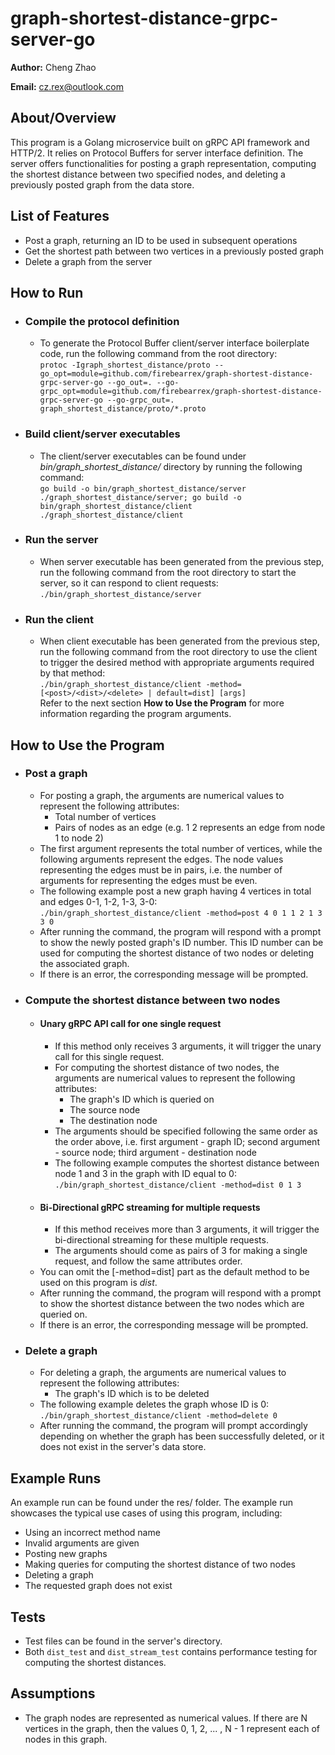 # graph-shortest-distance-grpc-server-go

**Author:** Cheng Zhao

**Email:** cz.rex@outlook.com

## About/Overview
This program is a Golang microservice built on gRPC API framework and HTTP/2. It relies on Protocol Buffers for 
server interface definition. The server offers functionalities for posting a graph representation, computing the 
shortest distance between two specified nodes, and deleting a previously posted graph from the data store.

## List of Features
* Post a graph, returning an ID to be used in subsequent operations
* Get the shortest path between two vertices in a previously posted graph
* Delete a graph from the server

## How to Run

* ### Compile the protocol definition
    * To generate the Protocol Buffer client/server interface boilerplate code, run the following command from the root directory:  
      `protoc -Igraph_shortest_distance/proto --go_opt=module=github.com/firebearrex/graph-shortest-distance-grpc-server-go --go_out=. --go-grpc_opt=module=github.com/firebearrex/graph-shortest-distance-grpc-server-go --go-grpc_out=. graph_shortest_distance/proto/*.proto`
* ### Build client/server executables
  * The client/server executables can be found under _bin/graph_shortest_distance/_ directory by running the 
    following command:  
    `go build -o bin/graph_shortest_distance/server ./graph_shortest_distance/server; go build -o bin/graph_shortest_distance/client ./graph_shortest_distance/client`
* ### Run the server
  * When server executable has been generated from the previous step, run the following command from the root 
    directory to start the server, so it can respond to client requests:  
    `./bin/graph_shortest_distance/server`
* ### Run the client
  * When client executable has been generated from the previous step, run the following command from the root
    directory to use the client to trigger the desired method with appropriate arguments required by that method:  
    `./bin/graph_shortest_distance/client -method=[<post>/<dist>/<delete> | default=dist] [args]`  
    Refer to the next section __How to Use the Program__ for more information regarding the program arguments. 

## How to Use the Program

* ### Post a graph
  * For posting a graph, the arguments are numerical values to represent the following attributes:
    * Total number of vertices
    * Pairs of nodes as an edge (e.g. 1 2 represents an edge from node 1 to node 2)
  * The first argument represents the total number of vertices, while the following arguments represent the edges. 
    The node values representing the edges must be in pairs, i.e. the number of arguments for representing the edges 
    must be even.
  * The following example post a new graph having 4 vertices in total and edges 0-1, 1-2, 1-3, 3-0:  
    `./bin/graph_shortest_distance/client -method=post 4 0 1 1 2 1 3 3 0`
  * After running the command, the program will respond with a prompt to show the newly posted graph's ID number. 
    This ID number can be used for computing the shortest distance of two nodes or deleting the associated graph.
  * If there is an error, the corresponding message will be prompted.

* ### Compute the shortest distance between two nodes
  * #### Unary gRPC API call for one single request
    * If this method only receives 3 arguments, it will trigger the unary call for this single request.
    * For computing the shortest distance of two nodes, the arguments are numerical values to represent the following
      attributes:
      * The graph's ID which is queried on
      * The source node
      * The destination node
    * The arguments should be specified following the same order as the order above, i.e. first argument - graph ID; 
      second argument - source node; third argument - destination node
    * The following example computes the shortest distance between node 1 and 3 in the graph with ID equal to 0:  
      `./bin/graph_shortest_distance/client -method=dist 0 1 3`
  * #### Bi-Directional gRPC streaming for multiple requests
    * If this method receives more than 3 arguments, it will trigger the bi-directional streaming for these multiple 
      requests.
    * The arguments should come as pairs of 3 for making a single request, and follow the same attributes order.
  * You can omit the [-method=dist] part as the default method to be used on this program is _dist_.
  * After running the command, the program will respond with a prompt to show the shortest distance between the two 
    nodes which are queried on.
  * If there is an error, the corresponding message will be prompted.

* ### Delete a graph
  * For deleting a graph, the arguments are numerical values to represent the following attributes:
    * The graph's ID which is to be deleted
  * The following example deletes the graph whose ID is 0:  
    `./bin/graph_shortest_distance/client -method=delete 0`
  * After running the command, the program will prompt accordingly depending on whether the graph has been 
    successfully deleted, or it does not exist in the server's data store. 

## Example Runs
An example run can be found under the res/ folder. The example run showcases the typical use cases of using 
this program, including:
* Using an incorrect method name
* Invalid arguments are given
* Posting new graphs
* Making queries for computing the shortest distance of two nodes
* Deleting a graph
* The requested graph does not exist

## Tests
* Test files can be found in the server's directory.
* Both `dist_test` and `dist_stream_test` contains performance testing for computing the shortest distances.

## Assumptions
* The graph nodes are represented as numerical values. If there are N vertices in the graph, then the values 0, 1, 2,
  ... , N - 1 represent each of nodes in this graph.
